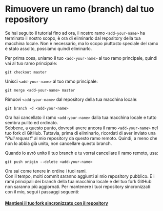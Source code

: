 # Rimuovere un ramo (branch) dal tuo repository

Se hai seguito il tutorial fino ad ora, il nostro ramo `<add-your-name>` ha terminato il nostro scopo, è ora di eliminarlo dal repository della tua macchina locale. Non è necessario, ma lo scopo piuttosto speciale del ramo è stato assolto, possiamo quindi eliminarlo.  

Per prima cosa, uniamo il tuo `<add-your-name>` al tuo ramo principale, quindi vai al tuo ramo principale:  
```
git checkout master
```

Unisci `<add-your-name>` al tuo ramo principale:
```
git merge <add-your-name> master
```

Rimuovi `<add-your-name>` dal repository della tua macchina locale:  
```
git branch -d <add-your-name>
```

Ora hai cancellato il ramo `<add-your-name>` dalla tua macchina locale e tutto sembra pulito ed ordinato.  
Sebbene, a questo punto, dovresti avere ancora il  ramo `<add-your-name>` nel tuo fork di GitHub. Tuttavia, prima di eliminarlo, ricordati di aver inviato una "*Pull request*" al mio repository da questo ramo remoto. Quindi, a meno che non lo abbia già unito, non cancellare questo branch.  

Quando io avrò unito il tuo branch e tu vorrai cancellare il ramo remoto, usa:  
```
git push origin --delete <add-your-name>
```

Ora sai come tenere in ordine i tuoi rami.  
Con il tempo, molti commit saranno aggiunti al mio repository pubblico. E i rami principali dei branch della tua macchina locale e del tuo fork GitHub non saranno più aggiornati. Per mantenere i tuoi repository sincronizzati con il mio, segui i passaggi seguenti:  

#### [Mantieni il tuo fork sincronizzato con il repository](keeping-your-fork-synced-with-this-repository.it.md)
